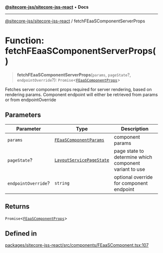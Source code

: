 [**@sitecore-jss/sitecore-jss-react**](../README.md) • **Docs**

***

[@sitecore-jss/sitecore-jss-react](../README.md) / fetchFEaaSComponentServerProps

# Function: fetchFEaaSComponentServerProps()

> **fetchFEaaSComponentServerProps**(`params`, `pageState`?, `endpointOverride`?): `Promise`\<[`FEaaSComponentProps`](../type-aliases/FEaaSComponentProps.md)\>

Fetches server component props required for server rendering, based on rendering params.
Component endpoint will either be retrieved from params or from endpointOverride

## Parameters

| Parameter | Type | Description |
| ------ | ------ | ------ |
| `params` | [`FEaaSComponentParams`](../type-aliases/FEaaSComponentParams.md) | component params |
| `pageState`? | [`LayoutServicePageState`](../enumerations/LayoutServicePageState.md) | page state to determine which component variant to use |
| `endpointOverride`? | `string` | optional override for component endpoint |

## Returns

`Promise`\<[`FEaaSComponentProps`](../type-aliases/FEaaSComponentProps.md)\>

## Defined in

[packages/sitecore-jss-react/src/components/FEaaSComponent.tsx:107](https://github.com/Sitecore/jss/blob/985b48123d22355eab461b2ffafe781c2cbca1ac/packages/sitecore-jss-react/src/components/FEaaSComponent.tsx#L107)
